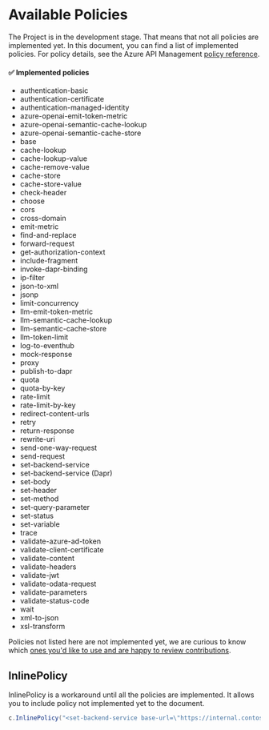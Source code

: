 # Available Policies

The Project is in the development stage.
That means that not all policies are implemented yet.
In this document, you can find a list of implemented policies. For policy details, see the Azure API Management [policy reference](https://learn.microsoft.com/azure/api-management/api-management-policies).

#### :white_check_mark: Implemented policies

* authentication-basic
* authentication-certificate
* authentication-managed-identity
* azure-openai-emit-token-metric
* azure-openai-semantic-cache-lookup
* azure-openai-semantic-cache-store
* base
* cache-lookup
* cache-lookup-value
* cache-remove-value
* cache-store
* cache-store-value
* check-header
* choose
* cors
* cross-domain
* emit-metric
* find-and-replace
* forward-request
* get-authorization-context
* include-fragment
* invoke-dapr-binding
* ip-filter
* json-to-xml
* jsonp
* limit-concurrency
* llm-emit-token-metric
* llm-semantic-cache-lookup
* llm-semantic-cache-store
* llm-token-limit
* log-to-eventhub
* mock-response
* proxy
* publish-to-dapr
* quota
* quota-by-key
* rate-limit
* rate-limit-by-key
* redirect-content-urls
* retry
* return-response
* rewrite-uri
* send-one-way-request
* send-request
* set-backend-service
* set-backend-service (Dapr)
* set-body
* set-header
* set-method
* set-query-parameter
* set-status
* set-variable
* trace
* validate-azure-ad-token
* validate-client-certificate
* validate-content
* validate-headers
* validate-jwt
* validate-odata-request
* validate-parameters
* validate-status-code
* wait
* xml-to-json
* xsl-transform

Policies not listed here are not implemented yet, we are curious to know which [ones you'd like to use and are happy to review contributions](./../CONTRIBUTING.md).

## InlinePolicy

InlinePolicy is a workaround until all the policies are implemented.
It allows you to include policy not implemented yet to the document.

```csharp
c.InlinePolicy("<set-backend-service base-url=\"https://internal.contoso.example\" />");
```
